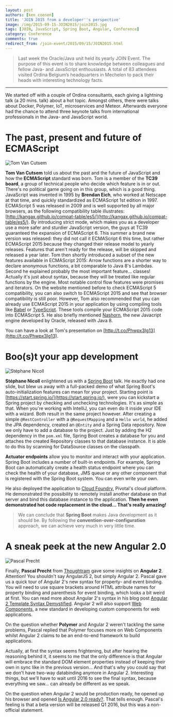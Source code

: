 ```yaml
---
layout: post
authors: [ken_coenen]
title: 'JOIN 2015 from a developer''s perspective'
image: /img/2015-09-15-JOIN2015/join2015.jpg
tags: [JOIN, JavaScript, Spring Boot, Angular, Conference]
category: Conference
comments: true
redirect_from: /join-event/2015/09/15/JOIN2015.html
---
```


>Last week the Oracle/Java unit held its yearly JOIN Event. The purpose of this event is to share knowledge between colleagues and fellow Java- and JavaScript enthousiasts. A total of 83 attendees visited Ordina Belgium’s headquarters in Mechelen to pack their heads with interesting technology facts.

----------

We started off with a couple of Ordina consultants, each giving a lightning talk (a 20 mins. talk) about a hot topic. Amongst others, there were talks about Docker, Polymer, IoT, microservices and Meteor. Afterwards everyone had the chance to attend three keynote talks from international professionals in the Java- and JavaScript world.


The past, present and future of ECMAScript
========================

<span class="image left small"><img  class="p-image" alt="Tom Van Cutsem" src="{{ '/img/2015-09-15-JOIN2015/tom-van-cutsem.jpg' | prepend: site.baseurl }}"></span>

**Tom Van Cutsem** told us about the past and the future of JavaScript and how the **ECMAScript** standard was born. Tom is a member of the **TC39 board**, a group of technical people who decide which feature is in or out. There's no political game going on in this group, which is a good thing. JavaScript was invented in 1995 by **Brendan Eich**, who worked at Netscape at that time, and quickly standardized as ECMAScript 1st edition in 1997. ECMAScript 5 was released in 2009 and is well supported by all major browsers, as the following compatibility table illustrates: [http://kangax.github.io/compat-table/es5/](http://kangax.github.io/compat-table/es5/). By introducing strict mode, which makes you as a developer use a more safer and sturdier JavaScript version, the guys at TC39 guaranteed the expansion of ECMAScript 6.
This summer a brand new version was released: they did not call it ECMAScript 6 this time, but rather ECMAScript 2015 because they changed their release model to yearly releases. Features that aren't ready for the release, will be skipped and released a year later. Tom then shortly introduced a subset of the new features available in ECMAScript 2015: Arrow functions are a shorter way to declare anonymous functions, a bit comparable to Java 8's Lambdas. Second he explained probably the most important feature... classes! Actually it's just about syntax, because they will be treated like regular functions by the engine. Most notable control flow features were promises and iterators. On the website mentioned before to check ECMAScript 5 compatibility, you can also switch to ECMAScript 2015 and see that browser compatibility is still poor. However, Tom also recommended that you can already use ECMAScript 2015 in your application by using compiling tools like [Babel](https://babeljs.io/) or [TypeScript](http://www.typescriptlang.org/). These tools compile your ECMAScript 2015 code into ECMAScript 5. He also briefly mentioned [Nashorn](http://www.oracle.com/technetwork/articles/java/jf14-nashorn-2126515.html), the new Javacript engine developed by Oracle, released with Java 8.

You can have a look at Tom's presentation on [http://t.co/Phwpx3Ig13](http://t.co/Phwpx3Ig13).

<p style="clear:both;"></p>


Boo(s)t your app development
===============

<span class="image left small"><img  class="p-image" alt="Stéphane Nicoll" src="{{ '/img/2015-09-15-JOIN2015/stephane-nicoll.png' | prepend: site.baseurl }}"></span>

**Stéphane Nicoll** enlightened us with a [Spring Boot](http://projects.spring.io/spring-boot/) talk. He ex​actly had one slide, but blew us away with a full-packed demo of what Spring Boot's auto-initialization features can mean for your project. Starting point is [https://start.spring.io/](https://start.spring.io/), were you can kickstart a Spring project by checking and unchecking technologies. It's as simple as that. When you're working with IntelliJ, you can even do it inside your IDE with a wizard. Both result in the same project however.
After creating a simple ``@RestController`` with a ``@RequestMapping`` and a ``Hello world``, ​he added the JPA dependency, created an ``@Entity`` and a Spring Data repository. Now we only have to add a database to the project. Just by adding the H2 dependency in the ``pom.xml`` file, Spring Boot creates a database for you and attaches the created Repository classes to that database instance. It is able to do this by scanning for DataSource classes on the classpath.

**Actuator endpoints** allow you to monitor and interact with your application. Spring Boot includes a number of built-in endpoints. For example, Spring Boot can automatically create a health status endpoint where you can check the health of your database, JMS queue or any other component that is registered with the Spring Boot system. You can even write your own.

He also deployed the application to [Cloud Foundry](https://pivotal.io/platform), Pivotal's cloud platform. He demonstrated the possibility to remotely install another database on that server and bind this database instance to the application. **Then he even demonstrated hot code replacement in the cloud... That's really amazing!**

>We can conclude that **Spring Boot** makes Java development as it should be. By following the **convention-over-configuration** approach, we can achieve very much in very little time.

<p style="clear:both;"></p>


A sneak peek at the new Angular 2.0
=====================

<span class="image left small"><img  class="p-image" alt="Pascal Precht" src="{{ '/img/2015-09-15-JOIN2015/pascal-precht.jpg' | prepend: site.baseurl }}"></span>

Finally, **Pascal Precht** from [Thoughtram](http://thoughtram.io/) gave some insights on **Angular 2**. Attention! You shouldn't say AngularJS 2, but simply Angular 2. Pascal gave us a quick tour of Angular 2's new syntax for property- and event binding. You will need to use square brackets around HTML attribute names for property binding and parenthesis for event binding, which looks a bit weird at first. You can read more about Angular 2's syntax in his blog post [Angular 2 Template Syntax Demystified](http://blog.thoughtram.io/angular/2015/08/11/angular-2-template-syntax-demystified-part-1.html).
Angular 2 will also support [Web Components](http://webcomponents.org/), a new standard in developing custom components for web applications.

On the question whether **Polymer** and Angular 2 weren't tackling the same problems, Pascal replied that Polymer focuses more on Web Components whilst Angular 2 claims to be an end-to-end framework to build applications.

Actually, at first the syntax seems frightening, but after hearing the reasoning behind it, it seems to me that the only difference is that Angular will embrace the standard DOM element properties instead of keeping their own in sync like in the previous version... And that's why you could say that we don't have two-way databinding anymore in Angular 2. Interesting things, but we'll have to wait until 2016 to see the final syntax, because everything we saw... can already be different as we speak.​

On the question when Angular 2 would be production ready, he opened up his browser and opened [Is Angular 2.0 ready?](http://splintercode.github.io/is-angular-2-ready/). That tells enough. Pascal's feeling is that a beta version will be released Q1 2016, but this was a non-official statement.

<p style="clear:both;"></p>